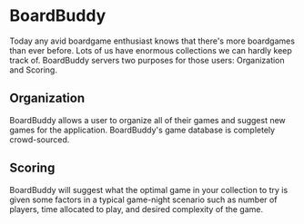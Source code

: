 # BoardBuddy
Today any avid boardgame enthusiast knows that there's more boardgames than ever before. Lots of us have enormous collections we can hardly keep track of. BoardBuddy servers two purposes for those users: Organization and Scoring.

## Organization
BoardBuddy allows a user to organize all of their games and suggest new games for the application. BoardBuddy's game database is completely crowd-sourced.

## Scoring
BoardBuddy will suggest what the optimal game in your collection to try is given some factors in a typical game-night scenario such as number of players, time allocated to play, and desired complexity of the game.
